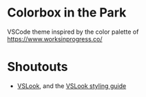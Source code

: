 # Colorbox in the Park

VSCode theme inspired by the color palette of https://www.worksinprogress.co/

# Shoutouts

* [VSLook](https://marketplace.visualstudio.com/items?itemName=sudoaugustin.vslook), and the [VSLook styling guide](https://github.com/sudoaugustin/vslook/blob/main/.github/docs/styling.md)
